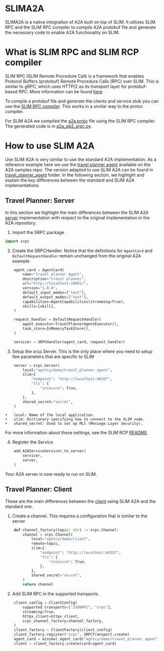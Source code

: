 # SLIMA2A

SLIMA2A is a native integration of A2A built on top of SLIM. It utilizes SLIM RPC and the
SLIM RPC compiler to compile A2A protobuf file and generate the necessary code to enable 
A2A functionality on SLIM.

# What is SLIM RPC and SLIM RCP compiler

SLIM RPC (SLIM Remote Procedure Call) is a framework that enables Protocol Buffers (protobuf)
Remote Procedure Calls (RPC) over SLIM. This is similar to gRPC, which uses HTTP/2 as 
its transport layer for protobuf-based RPC. More information can be found [here](../slimrpc/README.md) 

To compile a protobuf file and generate the clients and service stub you can use
the [SLIM RPC compiler](../../../srpc-compiler/README.md). This works in a similar way to the protoc compiler.

For SLIM A2A we compiled the [a2a.proto](https://github.com/a2aproject/A2A/blob/main/specification/grpc/a2a.proto)
file using the SLIM RPC compiler. The generated code is in [a2a_pb2_srpc.py](./slima2a/types/a2a_pb2_srpc.py).

# How to use SLIM A2A

Use SLIM A2A is very similar to use the standard A2A implementation. As a
reference example here we use the
[travel planner agent](https://github.com/a2aproject/a2a-samples/tree/main/samples/python/agents/travel_planner_agent)
available on the A2A samples repo. The version adapted to use SLIM A2A can be found in
[travel_planner_agent](./examples/travel_planner_agent/) folder. In the following section, we highlight 
and explain the key differences between the standard and SLIM A2A implementations.

## Travel Planner: Server

In this section we highlight the main differences between the SLIM A2A [server](./examples/travel_planner_agent/server.py) implementation 
with respect to the original implementation in the A2A repository.

1. Import the SRPC package
```python
import srpc
```

2. Create the SRPCHandler. Notice that the definitions for `AgentCard` and 
`DefaultRequestHandler` remain unchanged from the original A2A example
```python
    agent_card = AgentCard(
        name="travel planner Agent",
        description="travel planner",
        url="http://localhost:10001/",
        version="1.0.0",
        default_input_modes=["text"],
        default_output_modes=["text"],
        capabilities=AgentCapabilities(streaming=True),
        skills=[skill],
    )

    request_handler = DefaultRequestHandler(
        agent_executor=TravelPlannerAgentExecutor(),
        task_store=InMemoryTaskStore(),
    )

    servicer = SRPCHandler(agent_card, request_handler)
```
3. Setup the srcp.Server. This is the only place where 
you need to setup few parameters that are specific to SLIM
```python
    server = srpc.Server(
        local="agntcy/demo/travel_planner_agent",
        slim={
            "endpoint": "http://localhost:46357",
            "tls": {
                "insecure": True,
            },
        },
        shared_secret="secret",
    )
```
	•	local: Name of the local application.
	•	slim: Dictionary specifying how to connect to the SLIM node.
	•	shared_secret: Used to set up MLS (Message Layer Security).
For more information about these settings, see the SLIM RCP [README](../slimrpc/README.md).

4. Register the Service
```python
    add_A2AServiceServicer_to_server(
        servicer,
        server,
    )
```

Your A2A server is now ready to run on SLIM.


## Travel Planner: Client
These are the main differences between the [client](./examples/travel_planner_agent/client.py) using SLIM A2A and the standard one.

1. Create a channel. This requires a configuration that is similar to the server
```python
    def channel_factory(topic: str) -> srpc.Channel:
        channel = srpc.Channel(
            local="agntcy/demo/client",
            remote=topic,
            slim={
                "endpoint": "http://localhost:46357",
                "tls": {
                    "insecure": True,
                },
            },
            shared_secret="secret",
        )
        return channel
```

2. Add SLIM RPC in the supported transports.

```python
    client_config = ClientConfig(
        supported_transports=["JSONRPC", "srpc"],
        streaming=True,
        httpx_client=httpx_client,
        srpc_channel_factory=channel_factory,
    )
    client_factory = ClientFactory(client_config)
    client_factory.register("srpc", SRPCTransport.create)
    agent_card = minimal_agent_card("agntcy/demo/travel_planner_agent", ["srpc"])
    client = client_factory.create(card=agent_card)
```

<!--
```
from a2a.server.request_handlers import DefaultRequestHandler

agent_executor = MyAgentExecutor()
request_handler = DefaultRequestHandler(
     agent_executor=agent_executor, task_store=InMemoryTaskStore()
)

servicer = SRPCHandler(agent_card, request_handler)

server = srpc.server()
a2a_pb2_srpc.add_A2AServiceServicer_to_server(
        servicer
        server,
    )

await server.start()
```

## Client Usage

```
from srpc import SRPCChannel
from a2a.client import ClientFactory, minimal_agent_card
from slima2a.client_transport import SRPCTransport, ClientConfig

def channel_factory(topic) -> SRPCChannel:
    channel = SRPCChannel(
        local=local,
        slim=slim,
        enable_opentelemetry=enable_opentelemetry,
        shared_secret=shared_secret,
    )
    await channel.connect(topic)
    return channel

clientConfig = ClientConfig(srpc_channel_factor=channel_factor)

factory = ClientFactory(clientConfig)
factory.register('srpc', SRPCTransport.create)
ac = minimal_agent_card(topic, ["srpc"])
client = factory.create(ac)

try:
    response = client.send_message(...)
except srpc.SRPCResponseError as e:
    ...
```
--->
